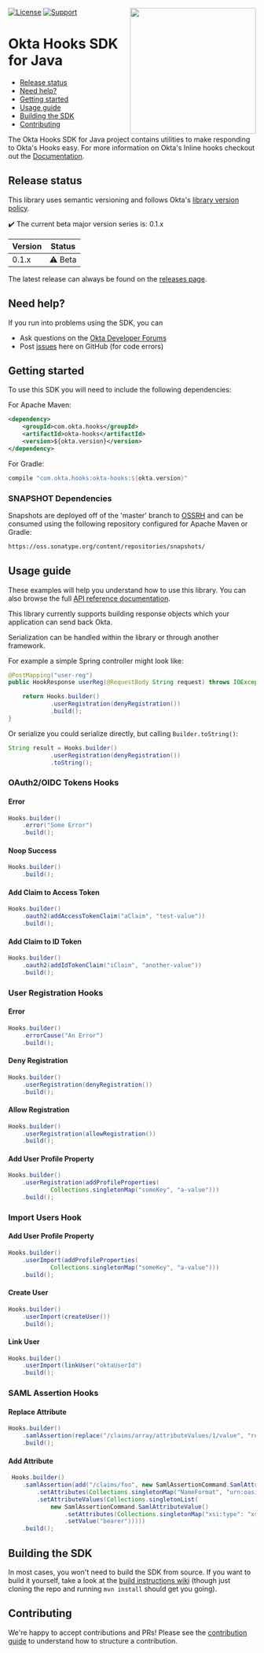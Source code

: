 [<img src="https://devforum.okta.com/uploads/oktadev/original/1X/bf54a16b5fda189e4ad2706fb57cbb7a1e5b8deb.png" align="right" width="256px"/>](https://devforum.okta.com/)
<!-- [![Maven Central](https://img.shields.io/maven-central/v/com.okta.hooks/okta-hooks-sdk-root.svg)](https://search.maven.org/#search%7Cga%7C1%7Cg%3A%22com.okta.commons%22%20a%3A%22okta-commons-root%22) -->
[![License](https://img.shields.io/badge/License-Apache%202.0-blue.svg)](https://opensource.org/licenses/Apache-2.0)
[![Support](https://img.shields.io/badge/support-Developer%20Forum-blue.svg)][devforum]
<!-- [![API Reference](https://img.shields.io/badge/docs-reference-lightgrey.svg)][javadocs] -->

Okta Hooks SDK for Java
=================

* [Release status](#release-status)
* [Need help?](#need-help)
* [Getting started](#getting-started)
* [Usage guide](#usage-guide)
* [Building the SDK](#building-the-sdk)
* [Contributing](#contributing)

The Okta Hooks SDK for Java project contains utilities to make responding to Okta's Hooks easy.
For more information on Okta's Inline hooks checkout out the [Documentation](https://developer.okta.com/docs/api/resources/inline-hooks/).

## Release status

This library uses semantic versioning and follows Okta's [library version policy](https://developer.okta.com/code/library-versions/).

:heavy_check_mark: The current beta major version series is: 0.1.x

| Version | Status                    |
| ------- | ------------------------- |
| 0.1.x   | :warning: Beta            |
 
The latest release can always be found on the [releases page][github-releases].

## Need help?
 
If you run into problems using the SDK, you can
 
* Ask questions on the [Okta Developer Forums][devforum]
* Post [issues][github-issues] here on GitHub (for code errors)

## Getting started
 
To use this SDK you will need to include the following dependencies:

For Apache Maven:

``` xml
<dependency>
    <groupId>com.okta.hooks</groupId>
    <artifactId>okta-hooks</artifactId>
    <version>${okta.version}</version>
</dependency>
```

For Gradle:

```groovy
compile "com.okta.hooks:okta-hooks:${okta.version}"
```

### SNAPSHOT Dependencies

Snapshots are deployed off of the 'master' branch to [OSSRH](https://oss.sonatype.org/) and can be consumed using the following repository configured for Apache Maven or Gradle:

```txt
https://oss.sonatype.org/content/repositories/snapshots/
```

## Usage guide

These examples will help you understand how to use this library. You can also browse the full [API reference documentation][javadocs].

This library currently supports building response objects which your application can send back Okta.

Serialization can be handled within the library or through another framework.

For example a simple Spring controller might look like:

```java
@PostMapping("user-reg")
public HookResponse userReg(@RequestBody String request) throws IOException {

    return Hooks.builder()
            .userRegistration(denyRegistration())
            .build();
}
```

Or serialize you could serialize directly, but calling `Builder.toString()`:

```java
String result = Hooks.builder()
            .userRegistration(denyRegistration())
            .toString();
```

### OAuth2/OIDC Tokens Hooks

#### Error

```java
Hooks.builder()
    .error("Some Error")
    .build();
```

#### Noop Success

```java
Hooks.builder()
    .build();
```

#### Add Claim to Access Token

```java
Hooks.builder()
    .oauth2(addAccessTokenClaim("aClaim", "test-value"))
    .build();
```

#### Add Claim to ID Token

```java
Hooks.builder()
    .oauth2(addIdTokenClaim("iClaim", "another-value"))
    .build();
```

### User Registration Hooks

#### Error

```java
Hooks.builder()
    .errorCause("An Error")
    .build();
```

#### Deny Registration

```java
Hooks.builder()
    .userRegistration(denyRegistration())
    .build();
```

#### Allow Registration

```java
Hooks.builder()
    .userRegistration(allowRegistration())
    .build();
```

#### Add User Profile Property

```java
Hooks.builder()
    .userRegistration(addProfileProperties(
            Collections.singletonMap("someKey", "a-value")))
    .build();
```

### Import Users Hook

#### Add User Profile Property

```java
Hooks.builder()
    .userImport(addProfileProperties(
            Collections.singletonMap("someKey", "a-value")))
    .build();
```

#### Create User

```java
Hooks.builder()
    .userImport(createUser())
    .build();
```

#### Link User

```java
Hooks.builder()
    .userImport(linkUser("oktaUserId")
    .build();
```

### SAML Assertion Hooks

#### Replace Attribute

```java
Hooks.builder()
    .samlAssertion(replace("/claims/array/attributeValues/1/value", "replacementValue"))
    .build();
```

#### Add Attribute

```java
 Hooks.builder()
    .samlAssertion(add("/claims/foo", new SamlAssertionCommand.SamlAttribute()
        .setAttributes(Collections.singletonMap("NameFormat", "urn:oasis:names:tc:SAML:2.0:attrname-format:basic"))
        .setAttributeValues(Collections.singletonList(
            new SamlAssertionCommand.SamlAttributeValue()
                .setAttributes(Collections.singletonMap("xsi:type": "xs:string"))
                .setValue("bearer")))))
    .build();
```

## Building the SDK
 
In most cases, you won't need to build the SDK from source. If you want to build it yourself, take a look at the [build instructions wiki](https://github.com/okta/okta-sdk-java/wiki/Build-It) (though just cloning the repo and running `mvn install` should get you going).
 
## Contributing
 
We're happy to accept contributions and PRs! Please see the [contribution guide](CONTRIBUTING.md) to understand how to structure a contribution.

[devforum]: https://devforum.okta.com/
[javadocs]: https://developer.okta.com/okta-hooks-sdk-java/
[lang-landing]: https://developer.okta.com/code/java/
[github-issues]: https://github.com/okta/okta-hooks-sdk-java/issues
[github-releases]: https://github.com/okta/okta-hooks-sdk-java/releases